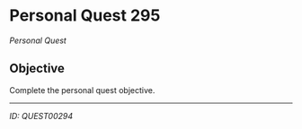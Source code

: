 # Personal Quest 295

*Personal Quest*

## Objective
Complete the personal quest objective.

---
*ID: QUEST00294*